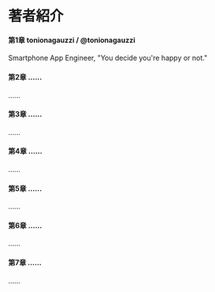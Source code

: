 # 著者紹介

#### 第1章 tonionagauzzi / @tonionagauzzi
Smartphone App Engineer, "You decide you're happy or not."

#### 第2章 ......
......

#### 第3章 ......
......

#### 第4章 ......
......

#### 第5章 ......
......

#### 第6章 ......
......

#### 第7章 ......
......
